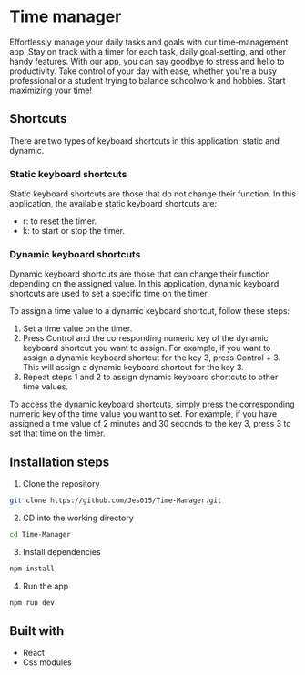 # Time manager

Effortlessly manage your daily tasks and goals with our time-management app. Stay on track with a timer for each task, daily goal-setting, and other handy features.
With our app, you can say goodbye to stress and hello to productivity. Take control of your day with ease, whether you're a busy professional or a student trying to balance schoolwork and hobbies. Start maximizing your time!

## Shortcuts

There are two types of keyboard shortcuts in this application: static and dynamic.

### Static keyboard shortcuts

Static keyboard shortcuts are those that do not change their function. In this application, the available static keyboard shortcuts are:

- r: to reset the timer.
- k: to start or stop the timer.

### Dynamic keyboard shortcuts

Dynamic keyboard shortcuts are those that can change their function depending on the assigned value. In this application, dynamic keyboard shortcuts are used to set a specific time on the timer.

To assign a time value to a dynamic keyboard shortcut, follow these steps:

1. Set a time value on the timer.
2. Press Control and the corresponding numeric key of the dynamic keyboard shortcut you want to assign. For example, if you want to assign a dynamic keyboard shortcut for the key 3, press Control + 3. This will assign a dynamic keyboard shortcut for the key 3.
3. Repeat steps 1 and 2 to assign dynamic keyboard shortcuts to other time values.

To access the dynamic keyboard shortcuts, simply press the corresponding numeric key of the time value you want to set. For example, if you have assigned a time value of 2 minutes and 30 seconds to the key 3, press 3 to set that time on the timer.


## Installation steps

1. Clone the repository

```bash
git clone https://github.com/Jes015/Time-Manager.git
```

2. CD into the working directory

```bash
cd Time-Manager
```

3. Install dependencies

```bash
npm install
```

4. Run the app

```bash
npm run dev
```

## Built with

- React
- Css modules